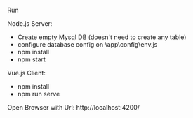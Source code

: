 Run

Node.js Server: 

- Create empty Mysql DB (doesn't need to create any table)
- configure database config on \app\config\env.js
- npm install
- npm start

Vue.js Client: 

- npm install
- npm run serve


Open Browser with Url: http://localhost:4200/
